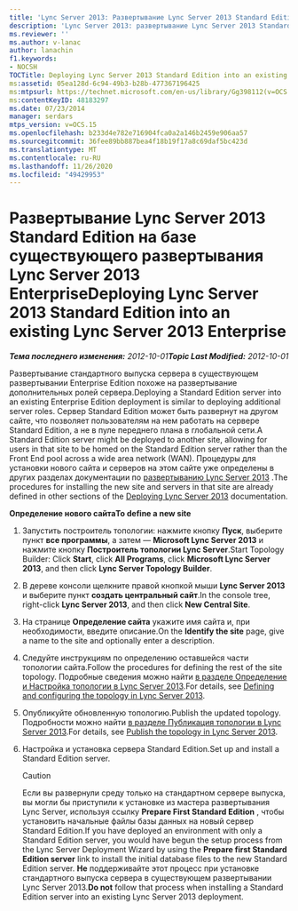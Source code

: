 ```yaml
---
title: 'Lync Server 2013: Развертывание Lync Server 2013 Standard Edition на базе существующего развертывания Lync Server 2013 Enterprise'
description: 'Lync Server 2013: развертывание Lync Server 2013 Standard Edition в существующем приложении Lync Server 2013 Enterprise.'
ms.reviewer: ''
ms.author: v-lanac
author: lanachin
f1.keywords:
- NOCSH
TOCTitle: Deploying Lync Server 2013 Standard Edition into an existing Lync Server 2013 Enterprise
ms:assetid: 05ea128d-6c94-49b3-b28b-477367196425
ms:mtpsurl: https://technet.microsoft.com/en-us/library/Gg398112(v=OCS.15)
ms:contentKeyID: 48183297
ms.date: 07/23/2014
manager: serdars
mtps_version: v=OCS.15
ms.openlocfilehash: b233d4e782e716904fca0a2a146b2459e906aa57
ms.sourcegitcommit: 36fee89bb887bea4f18b19f17a8c69daf5bc423d
ms.translationtype: MT
ms.contentlocale: ru-RU
ms.lasthandoff: 11/26/2020
ms.locfileid: "49429953"
---
```

# <a name="deploying-lync-server-2013-standard-edition-into-an-existing-lync-server-2013-enterprise"></a><span data-ttu-id="4dbb4-103">Развертывание Lync Server 2013 Standard Edition на базе существующего развертывания Lync Server 2013 Enterprise</span><span class="sxs-lookup"><span data-stu-id="4dbb4-103">Deploying Lync Server 2013 Standard Edition into an existing Lync Server 2013 Enterprise</span></span>

<div data-xmlns="http://www.w3.org/1999/xhtml">

<div class="topic" data-xmlns="http://www.w3.org/1999/xhtml" data-msxsl="urn:schemas-microsoft-com:xslt" data-cs="https://msdn.microsoft.com/">

<div data-asp="https://msdn2.microsoft.com/asp">



</div>

<div id="mainSection">

<div id="mainBody"><span data-ttu-id="4dbb4-104">

<span> </span></span><span class="sxs-lookup"><span data-stu-id="4dbb4-104">

<span> </span></span></span>

<span data-ttu-id="4dbb4-105">_**Тема последнего изменения:** 2012-10-01_</span><span class="sxs-lookup"><span data-stu-id="4dbb4-105">_**Topic Last Modified:** 2012-10-01_</span></span>

<span data-ttu-id="4dbb4-106">Развертывание стандартного выпуска сервера в существующем развертывании Enterprise Edition похоже на развертывание дополнительных ролей сервера.</span><span class="sxs-lookup"><span data-stu-id="4dbb4-106">Deploying a Standard Edition server into an existing Enterprise Edition deployment is similar to deploying additional server roles.</span></span> <span data-ttu-id="4dbb4-107">Сервер Standard Edition может быть развернут на другом сайте, что позволяет пользователям на нем работать на сервере Standard Edition, а не в пуле переднего плана в глобальной сети.</span><span class="sxs-lookup"><span data-stu-id="4dbb4-107">A Standard Edition server might be deployed to another site, allowing for users in that site to be homed on the Standard Edition server rather than the Front End pool across a wide area network (WAN).</span></span> <span data-ttu-id="4dbb4-108">Процедуры для установки нового сайта и серверов на этом сайте уже определены в других разделах документации по [развертыванию Lync Server 2013](lync-server-2013-deploying-lync-server.md) .</span><span class="sxs-lookup"><span data-stu-id="4dbb4-108">The procedures for installing the new site and servers in that site are already defined in other sections of the [Deploying Lync Server 2013](lync-server-2013-deploying-lync-server.md) documentation.</span></span>

<div id="sectionSection0" class="section">

<span data-ttu-id="4dbb4-109">**Определение нового сайта**</span><span class="sxs-lookup"><span data-stu-id="4dbb4-109">**To define a new site**</span></span>

1.  <span data-ttu-id="4dbb4-110">Запустить построитель топологии: нажмите кнопку **Пуск**, выберите пункт **все программы**, а затем — **Microsoft Lync Server 2013** и нажмите кнопку **Построитель топологии Lync Server**.</span><span class="sxs-lookup"><span data-stu-id="4dbb4-110">Start Topology Builder: Click **Start**, click **All Programs**, click **Microsoft Lync Server 2013**, and then click **Lync Server Topology Builder**.</span></span>

2.  <span data-ttu-id="4dbb4-111">В дереве консоли щелкните правой кнопкой мыши **Lync Server 2013** и выберите пункт **создать центральный сайт**.</span><span class="sxs-lookup"><span data-stu-id="4dbb4-111">In the console tree, right-click **Lync Server 2013**, and then click **New Central Site**.</span></span>

3.  <span data-ttu-id="4dbb4-112">На странице **Определение сайта** укажите имя сайта и, при необходимости, введите описание.</span><span class="sxs-lookup"><span data-stu-id="4dbb4-112">On the **Identify the site** page, give a name to the site and optionally enter a description.</span></span>

4.  <span data-ttu-id="4dbb4-113">Следуйте инструкциям по определению оставшейся части топологии сайта.</span><span class="sxs-lookup"><span data-stu-id="4dbb4-113">Follow the procedures for defining the rest of the site topology.</span></span> <span data-ttu-id="4dbb4-114">Подробные сведения можно найти [в разделе Определение и Настройка топологии в Lync Server 2013](lync-server-2013-defining-and-configuring-the-topology.md).</span><span class="sxs-lookup"><span data-stu-id="4dbb4-114">For details, see [Defining and configuring the topology in Lync Server 2013](lync-server-2013-defining-and-configuring-the-topology.md).</span></span>

5.  <span data-ttu-id="4dbb4-115">Опубликуйте обновленную топологию.</span><span class="sxs-lookup"><span data-stu-id="4dbb4-115">Publish the updated topology.</span></span> <span data-ttu-id="4dbb4-116">Подробности можно найти [в разделе Публикация топологии в Lync Server 2013](lync-server-2013-publish-the-topology.md).</span><span class="sxs-lookup"><span data-stu-id="4dbb4-116">For details, see [Publish the topology in Lync Server 2013](lync-server-2013-publish-the-topology.md).</span></span>

6.  <span data-ttu-id="4dbb4-117">Настройка и установка сервера Standard Edition.</span><span class="sxs-lookup"><span data-stu-id="4dbb4-117">Set up and install a Standard Edition server.</span></span>
    
    <div>
    

    > [!Caution]  
    > <span data-ttu-id="4dbb4-118">Если вы развернули среду только на стандартном сервере выпуска, вы могли бы приступили к установке из мастера развертывания Lync Server, используя ссылку <STRONG>Prepare First Standard Edition</STRONG> , чтобы установить начальные файлы базы данных на новый сервер Standard Edition.</span><span class="sxs-lookup"><span data-stu-id="4dbb4-118">If you have deployed an environment with only a Standard Edition server, you would have begun the setup process from the Lync Server Deployment Wizard by using the <STRONG>Prepare first Standard Edition server</STRONG> link to install the initial database files to the new Standard Edition server.</span></span> <span data-ttu-id="4dbb4-119"><STRONG>Не</STRONG> поддерживайте этот процесс при установке стандартного выпуска сервера в существующем развертывании Lync Server 2013.</span><span class="sxs-lookup"><span data-stu-id="4dbb4-119"><STRONG>Do not</STRONG> follow that process when installing a Standard Edition server into an existing Lync Server 2013 deployment.</span></span>

    
    <span data-ttu-id="4dbb4-120"></div>

</div>

</div>

<span> </span>

</div>

</div>

</span><span class="sxs-lookup"><span data-stu-id="4dbb4-120"></div>

</div>

</div>

<span> </span>

</div>

</div>

</span></span></div>


